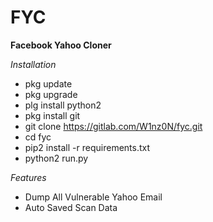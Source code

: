 # FYC

**Facebook Yahoo Cloner**

*Installation*
*  pkg update
*  pkg upgrade
*  plg install python2
*  pkg install git
*  git clone https://gitlab.com/W1nz0N/fyc.git
*  cd fyc
*  pip2 install -r requirements.txt
*  python2 run.py

*Features*
*  Dump All Vulnerable Yahoo Email
*  Auto Saved Scan Data